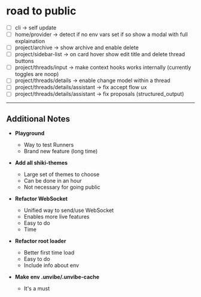 # road to public

- [ ] cli -> self update
- [ ] home/provider -> detect if no env vars set if so show a modal with full explaination
- [ ] project/archive -> show archive and enable delete
- [ ] project/sidebar-list -> on card hover show edit title and delete thread buttons
- [ ] project/threads/input -> make context hooks works internally (currently toggles are noop)
- [ ] project/threads/details -> enable change model within a thread
- [ ] project/threads/details/assistant -> fix accept flow ux
- [ ] project/threads/details/assistant -> fix proposals (structured_output)

---

## Additional Notes

- **Playground**

  - Way to test Runners
  - Brand new feature (long time)

- **Add all shiki-themes**

  - Large set of themes to choose
  - Can be done in an hour
  - Not necessary for going public

- **Refactor WebSocket**

  - Unified way to send/use WebSocket
  - Enables more live features
  - Easy to do
  - Time

- **Refactor root loader**

  - Better first time load
  - Easy to do
  - Include info about env

- **Make env .unvibe/.unvibe-cache**
  - It's a must
